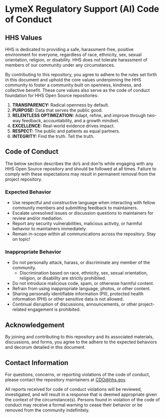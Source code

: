 # LymeX Regulatory Support (AI) Code of Conduct

## HHS Values

HHS is dedicated to providing a safe, harassment-free, positive environment for everyone, regardless of race, ethnicity, sex, sexual orientation, religion, or disability. 
HHS does not tolerate harassment of members of our community under any circumstances.  

By contributing to this repository, you agree to adhere to the rules set forth in this document and uphold the  core values underpinning the HHS community to 
foster a community built on openness, kindness, and collective benefit. These core values also serve as the code of conduct foundation for HHS Open Source repositories:  

1. **TRANSPARENCY:** Radical openness by default.
2. **PURPOSE:** Data that serves the public good.
3. **RELENTLESS OPTIMIZATION:** Adapt, refine, and improve through two-way feedback, accountability, and a growth mindset.
4. **EXCELLENCE:** Real-world evidence drives impact.
5. **RESPECT:** The public and patients as equal partners.
6. **INTEGRITY:** Find the truth. Tell the truth.

## Code of Conduct

The below section describes the do’s and don’ts while engaging with any HHS Open Source repository and should be followed at all times. Failure to comply with these 
expectations may result in permanent removal from the project repository.  

### Expected Behavior
* Use respectful and constructive language when interacting with fellow community members and submitting feedback to maintainers.
* Escalate unresolved issues or discussion questions to maintainers for review and/or mediation.
* Report any security vulnerabilities, malicious activity, or harmful behavior to maintainers immediately.
* Remain in-scope within all communications across the repository. Stay on topic!  

### Inappropriate Behavior
* Do not personally attack, harass, or discriminate any member of the community.
  * Discrimination based on race, ethnicity, sex, sexual orientation, religion, or disability are strictly prohibited.
* Do not introduce malicious code, spam, or otherwise harmful content.
* Refrain from using inappropriate language, photos, or other content.
* Sharing personally identifiable information (PII), protected health information (PHI) or other sensitive data is not allowed.
* Continual disruption of discussions, announcements, or other project-related engagement is prohibited.

## Acknowledgement
By joining and contributing to this repository and its associated materials, discussions, and forms, you agree to the adhere to the expected behaviors and decorum 
detailed in this document.

## Contact Information
For questions, concerns, or reporting violations of the code of conduct, please contact the repository maintainers at [CDO@hhs.gov](mailto:cdo@hhs.gov).  

All reports received for code of conduct violations will be reviewed, investigated, and will result in a response that is deemed appropriate given the context of the 
circumstance(s). Persons found in violation of the code of conduct may receive a formal warning to cease their behavior or be removed from the community indefinitely.